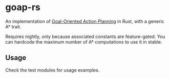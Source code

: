 # goap-rs
An implementation of [Goal-Oriented Action Planning](http://web.media.mit.edu/~jorkin/goap.html) in Rust, with a generic A* trait.

Requires nightly, only because associated constants are feature-gated. You can hardcode the maximum number of A* computations to use it in stable.

## Usage
Check the test modules for usage examples.

